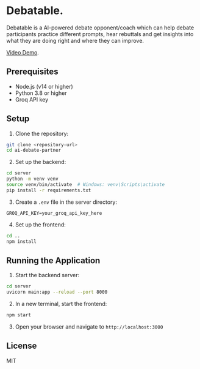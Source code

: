 # Debatable. 
Debatable is a AI-powered debate opponent/coach which can help debate participants practice different prompts, hear rebuttals and get insights into what they are doing right and where they can improve. 

[Video Demo](https://www.loom.com/share/128d288d1ebe4e89bcef1091c16f86a1?sid=33d64e8d-ac5d-42af-9ed7-bd16b847df09).

## Prerequisites
- Node.js (v14 or higher)
- Python 3.8 or higher
- Groq API key

## Setup
1. Clone the repository:
```bash
git clone <repository-url>
cd ai-debate-partner
```

2. Set up the backend:
```bash
cd server
python -m venv venv
source venv/bin/activate  # Windows: venv\Scripts\activate
pip install -r requirements.txt
```

3. Create a `.env` file in the server directory:
```
GROQ_API_KEY=your_groq_api_key_here
```

4. Set up the frontend:
```bash
cd ..
npm install
```

## Running the Application

1. Start the backend server:
```bash
cd server
uvicorn main:app --reload --port 8000
```

2. In a new terminal, start the frontend:
```bash
npm start
```

3. Open your browser and navigate to `http://localhost:3000`

## License
MIT
